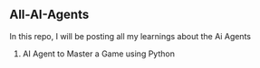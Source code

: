 ## All-AI-Agents
In this repo, I will be posting all my learnings about the Ai Agents 

1. AI Agent to Master a Game using Python

